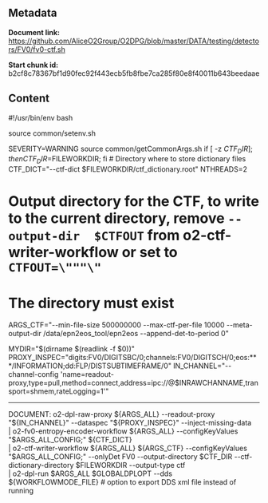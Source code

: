 ## Metadata

**Document link:** https://github.com/AliceO2Group/O2DPG/blob/master/DATA/testing/detectors/FV0/fv0-ctf.sh

**Start chunk id:** b2cf8c78367bf1d90fec92f443ecb5fb8fbe7ca285f80e8f40011b643beedaae

## Content

#!/usr/bin/env bash

source common/setenv.sh

SEVERITY=WARNING
source common/getCommonArgs.sh
if [ -z $CTF_DIR ]; then CTF_DIR=$FILEWORKDIR; fi        # Directory where to store dictionary files
CTF_DICT="--ctf-dict $FILEWORKDIR/ctf_dictionary.root"
NTHREADS=2
# Output directory for the CTF, to write to the current directory, remove `--output-dir  $CTFOUT` from o2-ctf-writer-workflow or set to `CTFOUT=\"""\"`
# The directory must exist
ARGS_CTF="--min-file-size 500000000  --max-ctf-per-file 10000 --meta-output-dir /data/epn2eos_tool/epn2eos --append-det-to-period 0"

MYDIR="$(dirname $(readlink -f $0))"
PROXY_INSPEC="digits:FV0/DIGITSBC/0;channels:FV0/DIGITSCH/0;eos:***/INFORMATION;dd:FLP/DISTSUBTIMEFRAME/0"
IN_CHANNEL="--channel-config 'name=readout-proxy,type=pull,method=connect,address=ipc://@$INRAWCHANNAME,transport=shmem,rateLogging=1'"

---

DOCUMENT:
    o2-dpl-raw-proxy ${ARGS_ALL} --readout-proxy "${IN_CHANNEL}" --dataspec "${PROXY_INSPEC}" --inject-missing-data \
| o2-fv0-entropy-encoder-workflow ${ARGS_ALL} --configKeyValues "$ARGS_ALL_CONFIG;" ${CTF_DICT} \
| o2-ctf-writer-workflow ${ARGS_ALL} ${ARGS_CTF} --configKeyValues "$ARGS_ALL_CONFIG;" --onlyDet FV0 --output-directory $CTF_DIR --ctf-dictionary-directory $FILEWORKDIR --output-type ctf \
| o2-dpl-run $ARGS_ALL $GLOBALDPLOPT --dds ${WORKFLOWMODE_FILE} # option to export DDS xml file instead of running